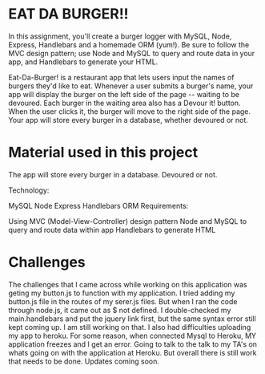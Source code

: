 # EAT DA BURGER!!

In this assignment, you'll create a burger logger with MySQL, Node, Express, Handlebars and a homemade ORM (yum!). Be sure to follow the MVC design pattern; use Node and MySQL to query and route data in your app, and Handlebars to generate your HTML.

Eat-Da-Burger! is a restaurant app that lets users input the names of burgers they'd like to eat. Whenever a user submits a burger's name, your app will display the burger on the left side of the page -- waiting to be devoured. Each burger in the waiting area also has a Devour it! button. When the user clicks it, the burger will move to the right side of the page. Your app will store every burger in a database, whether devoured or not.
# Material used in this project
The app will store every burger in a database. Devoured or not.

Technology:

MySQL
Node
Express
Handlebars
ORM
Requirements:

Using MVC (Model-View-Controller) design pattern
Node and MySQL to query and route data within app
Handlebars to generate HTML
# Challenges

The challenges that I came across while working on this application was geting my button.js to function with my application. I tried adding my button.js file in the routes of my serer.js files. But when I ran the code through node.js, it came out as $ not defined. I double-checked my main.handlebars and put the jquery link first, but the same syntax error still kept coming up. I am still working on that. I also had difficulties uploading my app to heroku. For some reason, when connected Mysql to Heroku, MY application freezes and I get an error. Going to talk to the talk to my TA's on whats going on with the application at Heroku. But overall there is still work that needs to be done. Updates coming soon. 
